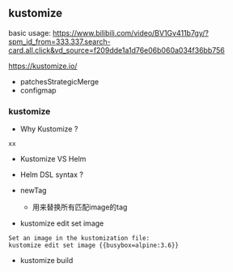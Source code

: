 ## kustomize
basic usage: https://www.bilibili.com/video/BV1Gv411b7gy/?spm_id_from=333.337.search-card.all.click&vd_source=f209dde1a1d76e06b060a034f36bb756

https://kustomize.io/
- patchesStrategicMerge
- configmap


### kustomize
- Why Kustomize ?
```shell
xx
```
- Kustomize VS Helm
- Helm DSL syntax ?


- newTag
    - 用来替换所有匹配image的tag

- kustomize edit set image
```
Set an image in the kustomization file:
kustomize edit set image {{busybox=alpine:3.6}}
```

- kustomize build
